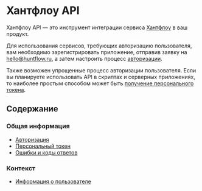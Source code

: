 # Хантфлоу API


Хантфлоу API — это инструмент интеграции сервиса
[Хантфлоу](https://huntflow.ru) в ваш продукт.

Для использования сервисов, требующих авторизацию пользователя, вам необходимо
зарегистрировать приложение, отправив заявку на [hello@huntflow.ru](mailto:hello@huntflow.ru), а затем настроить процесс [авторизации](ru/authorization.md).

Также возможен упрощенные процесс авторизации пользователя. Если вы планируете использовать API в скриптах и серверных приложениях, то наиболее простым способом может быть [получение персонального токена](ru/personal_token.md). 

<a name="toc"></a>
## Содержание

<a name="general"></a>
### Общая информация

* [Авторизация](ru/authorization.md)
* [Персональный токен](ru/personal_token.md)
* [Ошибки и коды ответов](ru/errors.md)

<a name="context"></a>
### Контекст

* [Информация о пользователе](ru/user.md#me)

